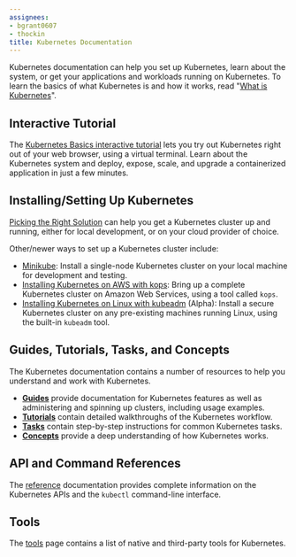 ```yaml
---
assignees:
- bgrant0607
- thockin
title: Kubernetes Documentation
---
```


<p>Kubernetes documentation can help you set up Kubernetes, learn about the system, or get your applications and workloads running on Kubernetes. To learn the basics of what Kubernetes is and how it works, read "<a href="/docs/whatisk8s/">What is Kubernetes</a>". </p>

<h2>Interactive Tutorial</h2>

<p>The <a href="/docs/tutorials/kubernetes-basics/">Kubernetes Basics interactive tutorial</a> lets you try out Kubernetes right out of your web browser, using a virtual terminal. Learn about the Kubernetes system and deploy, expose, scale, and upgrade a containerized application in just a few minutes.</p>

<h2>Installing/Setting Up Kubernetes</h2>

<p><a href="/docs/getting-started-guides/">Picking the Right Solution</a> can help you get a Kubernetes cluster up and running, either for local development, or on your cloud provider of choice.</p>

<p>Other/newer ways to set up a Kubernetes cluster include:</p>
<ul>
<li><a href="/docs/getting-started-guides/minikube/">Minikube</a>: Install a single-node Kubernetes cluster on your local machine for development and testing.</li>
<li><a href="/docs/getting-started-guides/kops/">Installing Kubernetes on AWS with kops</a>: Bring up a complete Kubernetes cluster on Amazon Web Services, using a tool called <code>kops</code>.</li>
<li><a href="/docs/getting-started-guides/kubeadm/">Installing Kubernetes on Linux with kubeadm</a> (Alpha): Install a secure Kubernetes cluster on any pre-existing machines running Linux, using the built-in <code>kubeadm</code> tool.</li>
</ul>

<h2>Guides, Tutorials, Tasks, and Concepts</h2>

<p>The Kubernetes documentation contains a number of resources to help you understand and work with Kubernetes.</p>
<ul>
<li><b><a href="/docs/user-guide/">Guides</a></b> provide documentation for Kubernetes features as well as administering and spinning up clusters, including usage examples.</li>
<li><b><a href="/docs/tutorials/">Tutorials</a></b> contain detailed walkthroughs of the Kubernetes workflow.</li>
<li><b><a href="/docs/tasks/">Tasks</a></b> contain step-by-step instructions for common Kubernetes tasks.</li>
<li><b><a href="/docs/concepts/">Concepts</a></b> provide a deep understanding of how Kubernetes works.</li>
</ul>

<h2>API and Command References</h2>

<p>The <a href="/docs/reference/">reference</a> documentation provides complete information on the Kubernetes APIs and the <code>kubectl</code> command-line interface.</p>

<h2>Tools</h2>

<p>The <a href="/docs/tools/">tools</a> page contains a list of native and third-party tools for Kubernetes.</p>
